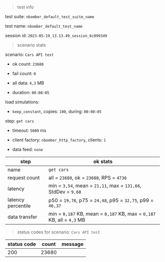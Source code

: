 > test info

test suite: `nbomber_default_test_suite_name`

test name: `nbomber_default_test_name`

session id: `2023-05-19_13.13.49_session_6c099349`

> scenario stats

scenario: `Cars API test`

  - ok count: `23680`

  - fail count: `0`

  - all data: `4,3` MB

  - duration: `00:00:05`

load simulations:

  - `keep_constant`, copies: `100`, during: `00:00:05`

step: `get cars`

  - timeout: `5000` ms

  - client factory: `nbomber_http_factory`, clients: `1`

  - data feed: `none`

|step|ok stats|
|---|---|
|name|`get cars`|
|request count|all = `23680`, ok = `23680`, RPS = `4736`|
|latency|min = `3,54`, mean = `21,11`, max = `131,66`, StdDev = `9,68`|
|latency percentile|p50 = `19,76`, p75 = `24,48`, p95 = `32,75`, p99 = `46,37`|
|data transfer|min = `0,187` KB, mean = `0,187` KB, max = `0,187` KB, all = `4,3` MB|


> status codes for scenario: `Cars API test`

|status code|count|message|
|---|---|---|
|200|23680||


